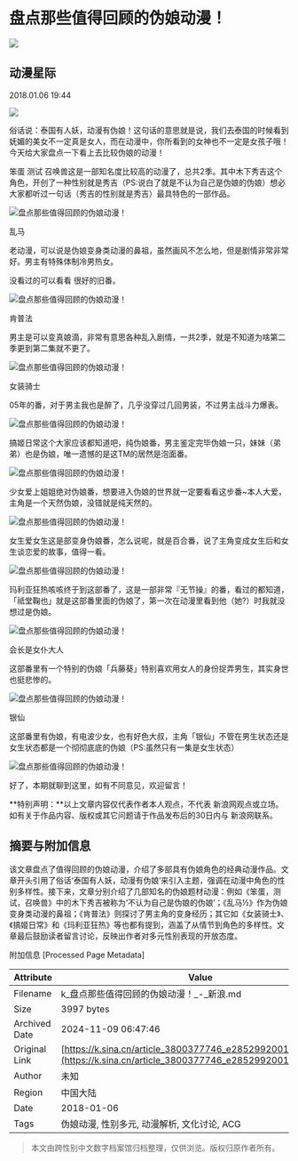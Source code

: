 # 盘点那些值得回顾的伪娘动漫！

_![](https://n.sinaimg.cn/sinacn10205/360/w180h180/20191012/3ea6-ifvwfti7976867.jpg)_

## 动漫星际

2018.01.06 19:44

![](//n.sinaimg.cn/default/2fb77759/20151125/320X320.png)

俗话说：泰国有人妖，动漫有伪娘！这句话的意思就是说，我们去泰国的时候看到妩媚的美女不一定真是女人，而在动漫中，你所看到的女神也不一定是女孩子哦！今天给大家盘点一下看上去比较伪娘的动漫！

笨蛋 测试 召唤兽这是一部知名度比较高的动漫了，总共2季。其中木下秀吉这个角色，开创了一种性别就是秀吉（PS:说白了就是不认为自己是伪娘的伪娘）想必大家都听过一句话（秀吉的性别就是秀吉）最具特色的一部作品。

![盘点那些值得回顾的伪娘动漫！](http://k.sinaimg.cn/n/sinacn/w480h300/20180106/7f6f-fyqincu8933852.jpg/w700d1q75cms.jpg)

乱马

老动漫，可以说是伪娘变身类动漫的鼻祖，虽然画风不怎么地，但是剧情非常非常好。男主有特殊体制冷男热女。

没看过的可以看看 很好的旧番。

![盘点那些值得回顾的伪娘动漫！](http://k.sinaimg.cn/n/sinacn/w380h329/20180106/2768-fyqincu8934520.jpg/w700d1q75cms.jpg)

肯普法

男主是可以变真娘滴，非常有意思各种乱入剧情，一共2季，就是不知道为啥第二季更到第二集就不更了。

![盘点那些值得回顾的伪娘动漫！](http://k.sinaimg.cn/n/sinacn/w551h540/20180106/3ae3-fyqincu8934590.jpg/w700d1q75cms.jpg)

女装骑士

05年的番，对于男主我也是醉了，几乎没穿过几回男装，不过男主战斗力爆表。

![盘点那些值得回顾的伪娘动漫！](http://k.sinaimg.cn/n/sinacn/w448h672/20180106/29a0-fyqincu8934628.jpg/w700d1q75cms.jpg)

搞姬日常这个大家应该都知道吧，纯伪娘番，男主鉴定完毕伪娘一只，妹妹（弟弟）也是伪娘，唯一遗憾的是这TM的居然是泡面番。

![盘点那些值得回顾的伪娘动漫！](http://k.sinaimg.cn/n/sinacn/w545h391/20180106/5d34-fyqincu8934726.jpg/w700d1q75cms.jpg)

少女爱上姐姐绝对伪娘番，想要进入伪娘的世界就一定要看看这步番~本人大爱，主角是一个天然伪娘，没错就是纯天然的。

![盘点那些值得回顾的伪娘动漫！](http://k.sinaimg.cn/n/sinacn/w500h699/20180106/6103-fyqincu8934792.jpg/w700d1q75cms.jpg)

女生爱女生这是部变身伪娘番，怎么说呢，就是百合番，说了主角变成女生后和女生谈恋爱的故事，值得一看。

![盘点那些值得回顾的伪娘动漫！](http://k.sinaimg.cn/n/sinacn/w387h496/20180106/90f6-fyqincu8934847.jpg/w700d1q75cms.jpg)

玛利亚狂热咳咳终于到这部番了，这是一部非常『无节操』的番，看过的都知道，「祗堂鞠也」就是这部番里面的伪娘了，第一次在动漫里看到他（她?）时我就没想过是伪娘。

![盘点那些值得回顾的伪娘动漫！](http://k.sinaimg.cn/n/sinacn/w500h310/20180106/2580-fyqincu8934900.jpg/w700d1q75cms.jpg)

会长是女仆大人

这部番里有一个特别的伪娘「兵藤葵」特别喜欢用女人的身份捉弄男生，其实身世也挺悲惨的。

![盘点那些值得回顾的伪娘动漫！](http://k.sinaimg.cn/n/sinacn/w500h500/20180106/1361-fyqincu8934987.jpg/w700d1q75cms.jpg)

银仙

这部番里有伪娘，有电波少女，也有好色大叔，主角「银仙」不管在男生状态还是女生状态都是一个彻彻底底的伪娘（PS:虽然只有一集是女生状态）

![盘点那些值得回顾的伪娘动漫！](http://k.sinaimg.cn/n/sinacn/w580h326/20180106/e7b0-fyqincu8935058.jpg/w700d1q75cms.jpg)

好了，本期就聊到这里，如有不同意见，欢迎留言！

**特别声明：**以上文章内容仅代表作者本人观点，不代表 新浪网观点或立场。如有关于作品内容、版权或其它问题请于作品发布后的30日内与 新浪网联系。

## 摘要与附加信息

<!-- tcd_abstract -->
该文章盘点了值得回顾的伪娘动漫，介绍了多部具有伪娘角色的经典动漫作品。文章开头引用了俗话‘泰国有人妖，动漫有伪娘’来引入主题，强调在动漫中角色的性别多样性。接下来，文章分别介绍了几部知名的伪娘题材动漫：例如《笨蛋，测试，召唤兽》中的木下秀吉被称为‘不认为自己是伪娘的伪娘’；《乱马½》作为伪娘变身类动漫的鼻祖；《肯普法》则探讨了男主角的变身经历；其它如《女装骑士》、《搞姬日常》和《玛利亚狂热》等也都有提到，涵盖了从情节到角色的多样性。文章最后鼓励读者留言讨论，反映出作者对多元性别表现的开放态度。
<!-- tcd_abstract_end -->

附加信息 [Processed Page Metadata]

| Attribute       | Value                                  |
|-----------------|----------------------------------------|
| Filename        | k_盘点那些值得回顾的伪娘动漫！_-_新浪.md                             |
| Size            | 3997 bytes                           |
| Archived Date   | 2024-11-09 06:47:46                             |
| Original Link   | [https://k.sina.cn/article_3800377746_e2852992001003jkt.html](https://k.sina.cn/article_3800377746_e2852992001003jkt.html)                       |
| Author          | 未知                               |
| Region          | 中国大陆                               |
| Date            | 2018-01-06                                 |
| Tags            | 伪娘动漫, 性别多元, 动漫解析, 文化讨论, ACG                                 |
>
> 本文由跨性别中文数字档案馆归档整理，仅供浏览。版权归原作者所有。
>